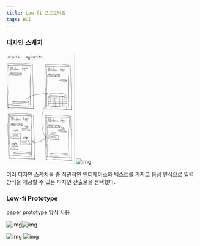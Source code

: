 ```yaml
---
title: Low-fi 프로토타입
tags: HCI
---
```






### 디자인 스케치

![img](../clip_image002.jpg)  ![img](D:\Desktop\blog\Nanminuk.github.io\images\2023-11-28-Low-fi-prototype\clip_image004.jpg)

여러 디자인 스케치들 중 직관적인 인터페이스와 텍스트를 가지고 음성 인식으로 입력 방식을 제공할 수 있는 디자인 산출물을 선택했다. 



### Low-fi Prototype

paper prototype 방식 사용

![img](file:///C:/Users/MINUK/AppData/Local/Temp/msohtmlclip1/01/clip_image002.jpg)![img](file:///C:/Users/MINUK/AppData/Local/Temp/msohtmlclip1/01/clip_image004.jpg)



![img](file:///C:/Users/MINUK/AppData/Local/Temp/msohtmlclip1/01/clip_image006.jpg) ![img](D:\Desktop\blog\Nanminuk.github.io\images\2023-11-28-Low-fi-prototype\clip_image008.jpg)





